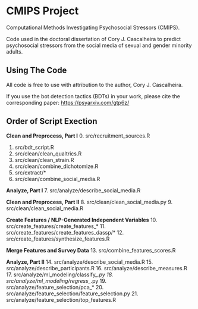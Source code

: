 # CMIPS Project
Computational Methods Investigating Psychosocial Stressors (CMIPS).

Code used in the doctoral dissertation of Cory J. Cascalheira to predict psychosocial stressors from the social media of sexual and gender minority adults.

## Using The Code
All code is free to use with attribution to the author, Cory J. Cascalheira.

If you use the bot detection tactics (BDTs) in your work, please cite the corresponding paper: https://psyarxiv.com/gtp6z/

## Order of Script Exection

**Clean and Preprocess, Part I**
0. src/recruitment_sources.R
1. src/bdt_script.R
2. src/clean/clean_qualtrics.R
3. src/clean/clean_strain.R
4. src/clean/combine_dichotomize.R
5. src/extract/*
6. src/clean/combine_social_media.R

**Analyze, Part I**
7. src/analyze/describe_social_media.R

**Clean and Preprocess, Part II**
8. src/clean/clean_social_media.py
9. src/clean/clean_social_media.R

**Create Features / NLP-Generated Independent Variables**
10. src/create_features/create_features_*
11. src/create_features/create_features_dassp/*
12. src/create_features/synthesize_features.R

**Merge Features and Survey Data**
13. src/combine_features_scores.R

**Analyze, Part II**
14. src/analyze/describe_social_media.R
15. src/analyze/describe_participants.R
16. src/analyze/describe_measures.R
17. src/analyze/ml_modeling/classify_*.py
18. src/analyze/ml_modeling/regress_*.py
19. src/analyze/feature_selection/pca_*
20. src/analyze/feature_selection/feature_selection.py
21. src/analyze/feature_selection/top_features.R
